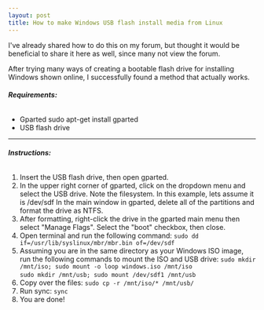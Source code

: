 ```yaml
---
layout: post
title: How to make Windows USB flash install media from Linux
---
```


I've already shared how to do this on my forum, but thought it would be beneficial to share it here as well, since many not view the forum.

After trying many ways of creating a bootable flash drive for installing Windows shown online, I successfully found a method that actually works.

###### **Requirements:**

* Gparted sudo apt-get install gparted
* USB flash drive

--------
###### **Instructions:**

1. Insert the USB flash drive, then open gparted.
2. In the upper right corner of gparted, click on the dropdown menu and select the USB drive. Note the filesystem. In this example, lets assume it is /dev/sdf
In the main window in gparted, delete all of the partitions and format the drive as NTFS.
3. After formatting, right-click the drive in the gparted main menu then select "Manage Flags". Select the "boot" checkbox, then close.
4. Open terminal and run the following command: 
`sudo dd if=/usr/lib/syslinux/mbr/mbr.bin of=/dev/sdf`
5. Assuming you are in the same directory as your Windows ISO image, run the following commands to mount the ISO and USB drive:
`sudo mkdir /mnt/iso; sudo mount -o loop windows.iso /mnt/iso` <br />
`sudo mkdir /mnt/usb; sudo mount /dev/sdf1 /mnt/usb`
6. Copy over the files:
`sudo cp -r /mnt/iso/* /mnt/usb/`
7. Run sync:
`sync`
8. You are done!